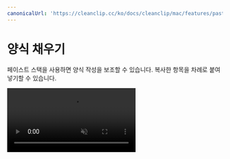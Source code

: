 ```yaml
---
canonicalUrl: 'https://cleanclip.cc/ko/docs/cleanclip/mac/features/pastestack-fill-form'
---
```



# 양식 채우기

페이스트 스택을 사용하면 양식 작성을 보조할 수 있습니다. 복사한 항목을 차례로 붙여넣기할 수 있습니다.

<video autoplay muted loop>
    <source src="/videos/pastestack-fill-form.mp4" type="video/mp4">
    <iframe src="/videos/pastestack-fill-form.mp4" scrolling="no" border="0" frameborder="0" allow="autoplay; encrypted-media" allowfullscreen></iframe>
</video>